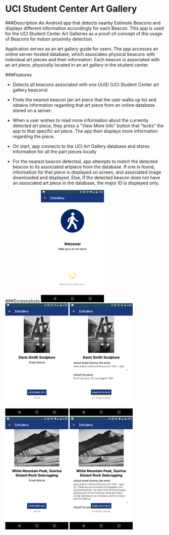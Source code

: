 # UCI Student Center Art Gallery
###Description
An Android app that detects nearby Estimote Beacons and displays different information accordingly for each Beacon.
This app is used for the UCI Student Center Art Galleries as a proof-of-concept of the usage of Beacons for indoor proximity detection.

Application serves as an art gallery guide for users. The app accesses an online server-hosted database, which associates physical beacons with individual art pieces and their information. Each beacon is associated with an art piece, physically located in an art gallery in the student center. 

###Features
- Detects all beacons associated with one UUID (UCI Student Center art gallery beacons)

- Finds the nearest beacon (an art piece that the user walks up to) and obtains information regarding that art piece from an online database stored on a server.

- When a user wishes to read more information about the currently detected art piece, they press a "View More Info" button that "locks" the app to that specific art piece. The app then displays more information regarding the piece.

- On start, app connects to the UCI Art Gallery database and stores information for all the part pieces locally

- For the nearest beacon detected, app attempts to match the detected beacon to its associated artpiece from the database. If one is found, information for that piece is displayed on screen, and associated image downloaded and displayed. Else, if the detected beacon does not have an associated art piece in the database, the major ID is displayed only.



###Screenshots
<img src="screenshots/Start.png" alt="Searching" width="200"/>
<img src="screenshots/Detected.png" alt="Example 1" width="200"/>
<img src="screenshots/Expanded 1.png" alt="Expanded 1" width="200"/>
<img src="screenshots/2.png" alt="Example 2" width="200"/>
<img src="screenshots/2 expanded.png" alt="Expanded 2" width="200"/>
